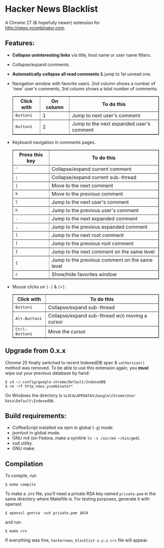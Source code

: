 # Hacker News Blacklist

A Chrome 27 (& hopefully newer) extension for
http://news.ycombinator.com.

## Features:

* __Collapse uninteresting links__ via title, host name or user name filters.
* Collapse/expand comments.
* __Automatically collapse all read comments__ & jump to 1st unread one.
* Navigation window with favorite users. 2nd column shows a number of
  'new' user's comments, 3rd column shows a total number of comments.

  <table border="1">
  <tr>
  <th>Click with</th>
  <th>On column</th>
  <th>To do this</th>
  </tr>
  <tr>
  <td><kbd>Button1</kbd></td>
  <td>1</td>
  <td>Jump to next user's comment</td>
  </tr>
  <tr>
  <td><kbd>Button1</kbd></td>
  <td>2</td>
  <td>Jump to the next expanded user's comment</td>
  </tr>
  </table>

* Keyboard navigation in comments pages.

  <table border="1">
  <tr>
  <th>Press this key</th>
  <th>To do this</th>
  </tr>
  <tr>
  <td><kbd>'</kbd></td>
  <td>Collapse/expand current comment</td>
  </tr>
  <tr>
  <td><kbd>;</kbd></td>
  <td>Collapse/expand current sub-thread</td>
  </tr>
  <tr>
  <td><kbd>j</kbd></td>
  <td>Move to the next comment</td>
  </tr>
  <tr>
  <td><kbd>k</kbd></td>
  <td>Move to the previous comment</td>
  </tr>
  <tr>
  <td><kbd>l</kbd></td>
  <td>Jump to the next user's comment</td>
  </tr>
  <tr>
  <td><kbd>h</kbd></td>
  <td>Jump to the previous user's comment</td>
  </tr>
  <tr>
  <td><kbd>.</kbd></td>
  <td>Jump to the next expanded comment</td>
  </tr>
  <tr>
  <td><kbd>,</kbd></td>
  <td>Jump to the previous expanded comment</td>
  </tr>
  <tr>
  <td><kbd>]</kbd></td>
  <td>Jump to the next root comment</td>
  </tr>
  <tr>
  <td><kbd>[</kbd></td>
  <td>Jump to the previous root comment</td>
  </tr>
  <tr>
  <td><kbd>}</kbd></td>
  <td>Jump to the next comment on the same level</td>
  </tr>
  <tr>
  <td><kbd>{</kbd></td>
  <td>Jump to the previous comment on the same level</td>
  </tr>
  <tr>
  <td><kbd>c</kbd></td>
  <td>Show/hide favorites window</td>
  </tr>
  </table>

* Mouse clicks on `[-]` & `[+]`:

  <table border="1">
  <tr>
  <th>Click with</th>
  <th>To do this</th>
  </tr>
  <tr>
  <td><kbd>Button1</kbd></td>
  <td>Collapse/expand sub-thread</td>
  </tr>
  <tr>
  <td><kbd>Alt-Button1</kbd></td>
  <td>Collapse/expand sub-thread w/o moving a cursor</td>
  </tr>
  <tr>
  <td><kbd>Ctrl-Button1</kbd></td>
  <td>Move the cursor</td>
  </tr>
  </table>


## Upgrade from 0.x.x

Chrome 25 finally switched to recent IndexedDB spec & `setVersion()`
method was removed. To be able to use this extension again, you __must__
wipe out your previous database by hand:

    $ cd ~/.config/google-chrome/Default/IndexedDB
    $ rm -rf http_news.ycombinator*

On Windows the directory is `%LOCALAPPDATA%\Google\Chrome\User Data\Default\IndexedDB`.


## Build requirements:

* CoffeeScript installed via npm in global (`-g`) mode.
* jsontool in global mode.
* GNU m4 (on Fedora, make a symlink `ln -s /usr/m4 ~/bin/gm4`).
* xxd utility.
* GNU make.


## Compilation

To compile, run

    $ make compile

To make a .crx file, you'll need a private RSA key named `private.pem`
in the same directory where Makefile is. For testing purposes, generate
it with openssl:

    $ openssl genrsa -out private.pem 1024

and run:

    $ make crx

If everything was fine, `hackernews_blacklist-x.y.z.crx` file will appear.
